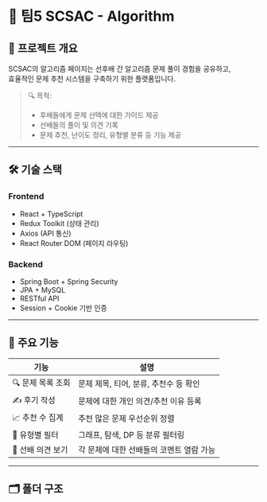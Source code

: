 # 🧠 팀5 SCSAC - Algorithm

## 📌 프로젝트 개요

SCSAC의 알고리즘 페이지는 선후배 간 알고리즘 문제 풀이 경험을 공유하고,  
효율적인 문제 추천 시스템을 구축하기 위한 플랫폼입니다.

> 🔍 목적:  
> - 후배들에게 문제 선택에 대한 가이드 제공  
> - 선배들의 풀이 및 의견 기록  
> - 문제 추천, 난이도 정리, 유형별 분류 등 기능 제공

---

## 🛠️ 기술 스택

### Frontend
- React + TypeScript
- Redux Toolkit (상태 관리)
- Axios (API 통신)
- React Router DOM (페이지 라우팅)

### Backend
- Spring Boot + Spring Security
- JPA + MySQL
- RESTful API
- Session + Cookie 기반 인증

---

## 📂 주요 기능

| 기능 | 설명 |
|------|------|
| 🔍 문제 목록 조회 | 문제 제목, 티어, 분류, 추천수 등 확인 |
| ✍️ 후기 작성 | 문제에 대한 개인 의견/추천 이유 등록 |
| 📈 추천 수 집계 | 추천 많은 문제 우선순위 정렬 |
| 🧩 유형별 필터 | 그래프, 탐색, DP 등 분류 필터링 |
| 🧠 선배 의견 보기 | 각 문제에 대한 선배들의 코멘트 열람 가능 |

---

## 🗂️ 폴더 구조

